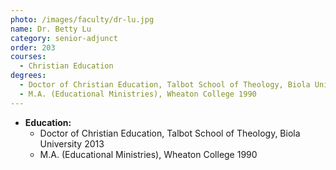 ```yaml
---
photo: /images/faculty/dr-lu.jpg
name: Dr. Betty Lu
category: senior-adjunct
order: 203
courses:
  - Christian Education
degrees:
  - Doctor of Christian Education, Talbot School of Theology, Biola University 2013
  - M.A. (Educational Ministries), Wheaton College 1990
---
```


- **Education:**
  - Doctor of Christian Education, Talbot School of Theology, Biola University 2013
  - M.A. (Educational Ministries), Wheaton College 1990
